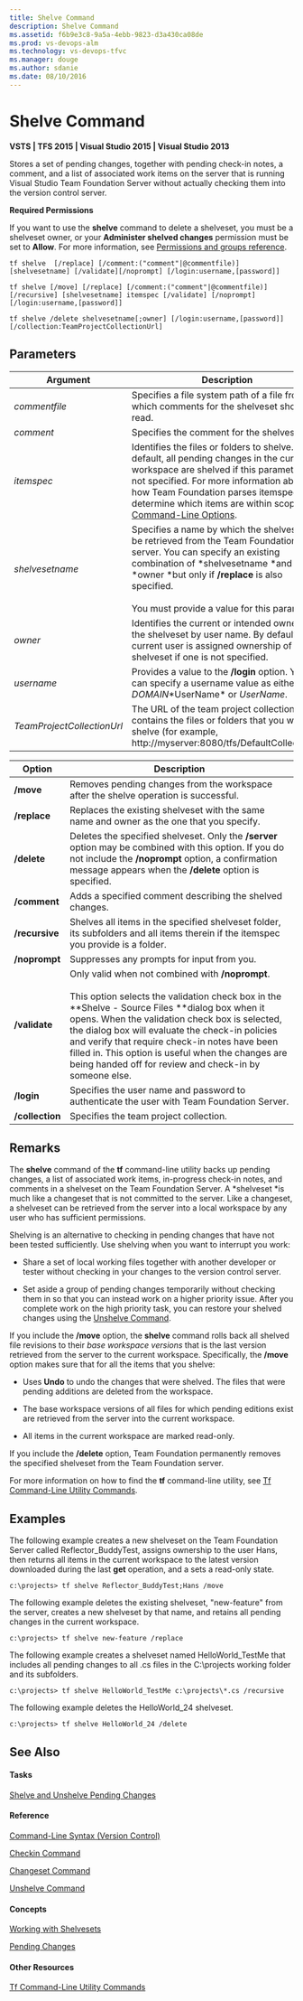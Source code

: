 ```yaml
---
title: Shelve Command
description: Shelve Command
ms.assetid: f6b9e3c8-9a5a-4ebb-9823-d3a430ca08de
ms.prod: vs-devops-alm
ms.technology: vs-devops-tfvc
ms.manager: douge
ms.author: sdanie
ms.date: 08/10/2016
---
```


# Shelve Command

**VSTS | TFS 2015 | Visual Studio 2015 | Visual Studio 2013**

Stores a set of pending changes, together with pending check-in notes, a comment, and a list of associated work items on the server that is running Visual Studio Team Foundation Server without actually checking them into the version control server.

**Required Permissions**

If you want to use the **shelve** command to delete a shelveset, you must be a shelveset owner, or your **Administer shelved changes** permission must be set to **Allow**. For more information, see [Permissions and groups reference](../security/permissions.md).

    tf shelve  [/replace] [/comment:("comment"|@commentfile)] [shelvesetname] [/validate][/noprompt] [/login:username,[password]]

    tf shelve [/move] [/replace] [/comment:("comment"|@commentfile)] 
    [/recursive] [shelvesetname] itemspec [/validate] [/noprompt] [/login:username,[password]]

    tf shelve /delete shelvesetname[;owner] [/login:username,[password]] [/collection:TeamProjectCollectionUrl]

## Parameters

| **Argument** | **Description** |
|---|---|
| *commentfile* | Specifies a file system path of a file from which comments for the shelveset should be read. |
| *comment* | Specifies the comment for the shelveset. |
| *itemspec* | Identifies the files or folders to shelve. By default, all pending changes in the current workspace are shelved if this parameter is not specified. For more information about how Team Foundation parses itemspecs to determine which items are within scope, see [Command-Line Options](https://msdn.microsoft.com/library/4y2ash30). |
| *shelvesetname* | Specifies a name by which the shelveset can be retrieved from the Team Foundation server. You can specify an existing combination of *shelvesetname *and *owner *but only if **/replace** is also specified.<br /><br />You must provide a value for this parameter. |
| *owner* | Identifies the current or intended owner of the shelveset by user name. By default, the current user is assigned ownership of the shelveset if one is not specified. |
| *username* | Provides a value to the **/login** option. You can specify a username value as either *DOMAIN*\*UserName* or *UserName*. |
| *TeamProjectCollectionUrl* | The URL of the team project collection that contains the files or folders that you want to shelve (for example, http://myserver:8080/tfs/DefaultCollection/). |

| **Option** | **Description** |
|---|---|
| **/move** | Removes pending changes from the workspace after the shelve operation is successful. |
| **/replace** | Replaces the existing shelveset with the same name and owner as the one that you specify. |
| **/delete** | Deletes the specified shelveset. Only the **/server** option may be combined with this option. If you do not include the **/noprompt** option, a confirmation message appears when the **/delete** option is specified. |
| **/comment** | Adds a specified comment describing the shelved changes. |
| **/recursive** | Shelves all items in the specified shelveset folder, its subfolders and all items therein if the itemspec you provide is a folder. |
| **/noprompt** | Suppresses any prompts for input from you. |
| **/validate** | Only valid when not combined with **/noprompt**.<br /><br />This option selects the validation check box in the **Shelve - Source Files **dialog box when it opens. When the validation check box is selected, the dialog box will evaluate the check-in policies and verify that require check-in notes have been filled in. This option is useful when the changes are being handed off for review and check-in by someone else. |
| **/login** | Specifies the user name and password to authenticate the user with Team Foundation Server. |
| **/collection** | Specifies the team project collection. |


## Remarks

The **shelve** command of the **tf** command-line utility backs up pending changes, a list of associated work items, in-progress check-in notes, and comments in a shelveset on the Team Foundation Server. A *shelveset *is much like a changeset that is not committed to the server. Like a changeset, a shelveset can be retrieved from the server into a local workspace by any user who has sufficient permissions.

Shelving is an alternative to checking in pending changes that have not been tested sufficiently. Use shelving when you want to interrupt you work:

-   Share a set of local working files together with another developer or tester without checking in your changes to the version control server.

-   Set aside a group of pending changes temporarily without checking them in so that you can instead work on a higher priority issue. After you complete work on the high priority task, you can restore your shelved changes using the [Unshelve Command](unshelve-command.md).

If you include the **/move** option, the **shelve** command rolls back all shelved file revisions to their *base workspace versions* that is the last version retrieved from the server to the current workspace. Specifically, the **/move** option makes sure that for all the items that you shelve:

-   Uses **Undo** to undo the changes that were shelved. The files that were pending additions are deleted from the workspace.

-   The base workspace versions of all files for which pending editions exist are retrieved from the server into the current workspace.

-   All items in the current workspace are marked read-only.

If you include the **/delete** option, Team Foundation permanently removes the specified shelveset from the Team Foundation server.

For more information on how to find the **tf** command-line utility, see [Tf Command-Line Utility Commands](https://msdn.microsoft.com/library/z51z7zy0).

## Examples

The following example creates a new shelveset on the Team Foundation Server called Reflector\_BuddyTest, assigns ownership to the user Hans, then returns all items in the current workspace to the latest version downloaded during the last **get** operation, and a sets a read-only state.

    c:\projects> tf shelve Reflector_BuddyTest;Hans /move

The following example deletes the existing shelveset, "new-feature" from the server, creates a new shelveset by that name, and retains all pending changes in the current workspace.

    c:\projects> tf shelve new-feature /replace

The following example creates a shelveset named HelloWorld\_TestMe that includes all pending changes to all .cs files in the C:\\projects working folder and its subfolders.

    c:\projects> tf shelve HelloWorld_TestMe c:\projects\*.cs /recursive

The following example deletes the HelloWorld\_24 shelveset.

    c:\projects> tf shelve HelloWorld_24 /delete

## See Also

#### Tasks

[Shelve and Unshelve Pending Changes](https://msdn.microsoft.com/library/ms181404)

#### Reference

[Command-Line Syntax (Version Control)](https://msdn.microsoft.com/library/56f7w6be)

[Checkin Command](checkin-command.md)

[Changeset Command](changeset-command.md)

[Unshelve Command](unshelve-command.md)

#### Concepts

[Working with Shelvesets](suspend-your-work-manage-your-shelvesets.md)

[Pending Changes](https://msdn.microsoft.com/library/ms181409)

#### Other Resources

[Tf Command-Line Utility Commands](https://msdn.microsoft.com/library/z51z7zy0)
